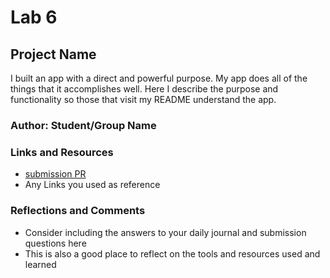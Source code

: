 # Lab 6

## Project Name

I built an app with a direct and powerful purpose. My app does all of the things that it accomplishes well. Here  I describe the purpose and functionality so those that visit my README understand the app.

### Author: Student/Group Name

### Links and Resources
* [submission PR](http://xyz.com)
* Any Links you used as reference

### Reflections and Comments
* Consider including the answers to your daily journal and submission questions here
* This is also a good place to reflect on the tools and resources used and learned